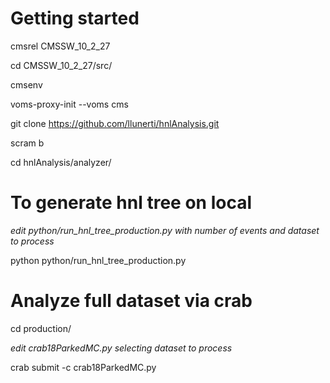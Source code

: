 # Getting started
cmsrel CMSSW_10_2_27

cd CMSSW_10_2_27/src/

cmsenv

voms-proxy-init --voms cms

git clone https://github.com/llunerti/hnlAnalysis.git

scram b

cd hnlAnalysis/analyzer/

# To generate hnl tree on local
*edit python/run_hnl_tree_production.py with number of events and dataset to process*

python python/run_hnl_tree_production.py


# Analyze full dataset via crab
cd production/

*edit crab18ParkedMC.py selecting dataset to process*

crab submit -c crab18ParkedMC.py

